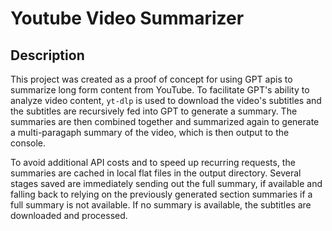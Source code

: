 # Youtube Video Summarizer

## Description

This project was created as a proof of concept for using GPT apis to summarize long form content from YouTube. To facilitate GPT's ability to analyze video content, `yt-dlp` is used to download the video's subtitles and the subtitles are recursively fed into GPT to generate a summary. The summaries are then combined together and summarized again to generate a multi-paragaph summary of the video, which is then output to the console. 

To avoid additional API costs and to speed up recurring requests, the summaries are cached in local flat files in the output directory. Several stages saved are immediately sending out the full summary, if available and falling back to relying on the previously generated section summaries if a full summary is not available. If no summary is available, the subtitles are downloaded and processed.
